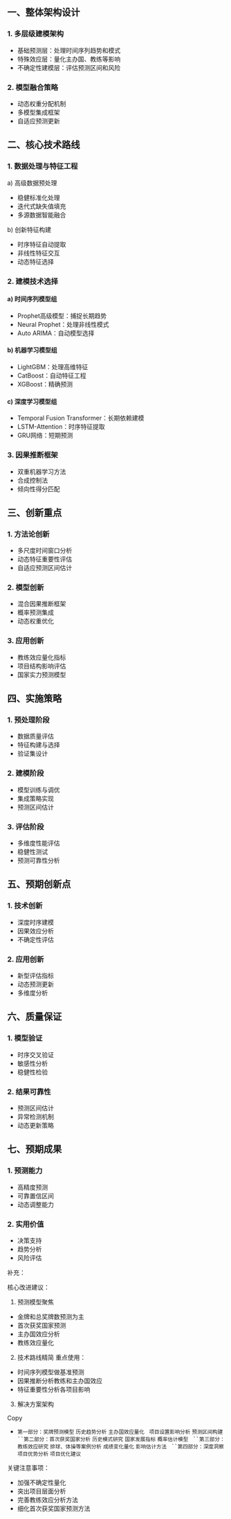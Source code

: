 ## 一、整体架构设计

### 1. 多层级建模架构

* 基础预测层：处理时间序列趋势和模式
* 特殊效应层：量化主办国、教练等影响
* 不确定性建模层：评估预测区间和风险

### 2. 模型融合策略

* 动态权重分配机制
* 多模型集成框架
* 自适应预测更新

## 二、核心技术路线

### 1. 数据处理与特征工程

a) 高级数据预处理

* 稳健标准化处理
* 迭代式缺失值填充
* 多源数据智能融合

b) 创新特征构建

* 时序特征自动提取
* 非线性特征交互
* 动态特征选择

### 2. 建模技术选择

#### a) 时间序列模型组

* Prophet高级模型：捕捉长期趋势
* Neural Prophet：处理非线性模式
* Auto ARIMA：自动模型选择

#### b) 机器学习模型组

* LightGBM：处理高维特征
* CatBoost：自动特征工程
* XGBoost：精确预测

#### c) 深度学习模型组

* Temporal Fusion Transformer：长期依赖建模
* LSTM-Attention：时序特征提取
* GRU网络：短期预测

### 3. 因果推断框架

* 双重机器学习方法
* 合成控制法
* 倾向性得分匹配

## 三、创新重点

### 1. 方法论创新

* 多尺度时间窗口分析
* 动态特征重要性评估
* 自适应预测区间估计

### 2. 模型创新

* 混合因果推断框架
* 概率预测集成
* 动态权重优化

### 3. 应用创新

* 教练效应量化指标
* 项目结构影响评估
* 国家实力预测模型

## 四、实施策略

### 1. 预处理阶段

* 数据质量评估
* 特征构建与选择
* 验证集设计

### 2. 建模阶段

* 模型训练与调优
* 集成策略实现
* 预测区间估计

### 3. 评估阶段

* 多维度性能评估
* 稳健性测试
* 预测可靠性分析

## 五、预期创新点

### 1. 技术创新

* 深度时序建模
* 因果效应分析
* 不确定性评估

### 2. 应用创新

* 新型评估指标
* 动态预测更新
* 多维度分析

## 六、质量保证

### 1. 模型验证

* 时序交叉验证
* 敏感性分析
* 稳健性检验

### 2. 结果可靠性

* 预测区间估计
* 异常检测机制
* 动态更新策略

## 七、预期成果

### 1. 预测能力

* 高精度预测
* 可靠置信区间
* 动态调整能力

### 2. 实用价值

* 决策支持
* 趋势分析
* 风险评估

补充：

核心改进建议：

1. 预测模型聚焦

* 金牌和总奖牌数预测为主
* 首次获奖国家预测
* 主办国效应分析
* 教练效应量化

2. 技术路线精简 重点使用：

* 时间序列模型做基准预测
* 因果推断分析教练和主办国效应
* 特征重要性分析各项目影响

3. 解决方案架构

Copy

* `第一部分：奖牌预测模型`
  `历史趋势分析`
  `主办国效应量化 `
  `项目设置影响分析`
  `预测区间构建`
  ` ``第二部分：首次获奖国家分析`
  `历史模式研究`
  `国家发展指标`
  `概率估计模型`
  ` ``第三部分：教练效应研究`
  `排球、体操等案例分析`
  `成绩变化量化`
  `影响估计方法`
  ` ``第四部分：深度洞察`
  `项目优势分析`
  `项目优化建议`

关键注意事项：

* 加强不确定性量化
* 突出项目层面分析
* 完善教练效应分析方法
* 细化首次获奖国家预测方法
